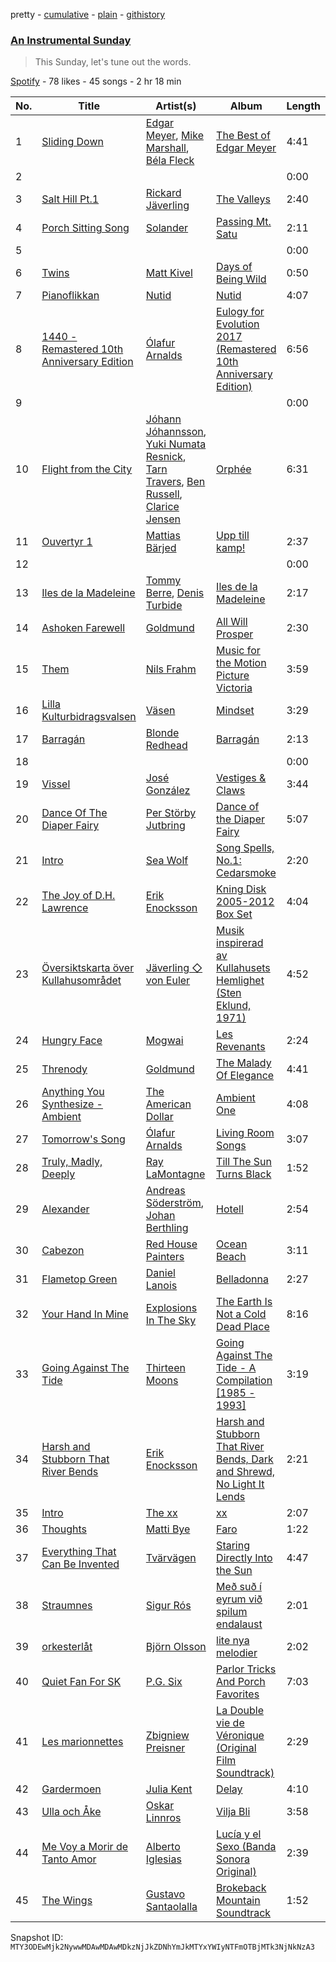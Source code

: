 pretty - [cumulative](/playlists/cumulative/37i9dQZF1DX9XdJRfSK6a0.md) - [plain](/playlists/plain/37i9dQZF1DX9XdJRfSK6a0) - [githistory](https://github.githistory.xyz/mackorone/spotify-playlist-archive/blob/main/playlists/plain/37i9dQZF1DX9XdJRfSK6a0)

### [An Instrumental Sunday](https://open.spotify.com/playlist/37i9dQZF1DX9XdJRfSK6a0)

> This Sunday, let's tune out the words.

[Spotify](https://open.spotify.com/user/spotify) - 78 likes - 45 songs - 2 hr 18 min

| No. | Title | Artist(s) | Album | Length |
|---|---|---|---|---|
| 1 | [Sliding Down](https://open.spotify.com/track/2KKAsmZmWc6eCuAutwGewl) | [Edgar Meyer](https://open.spotify.com/artist/7jkhwa4XMe9XSt1r0AWNqD), [Mike Marshall](https://open.spotify.com/artist/2WJmZq6fEmecdQVd3s38jE), [Béla Fleck](https://open.spotify.com/artist/2ka8z2lwkcp13fG8Wyv3xU) | [The Best of Edgar Meyer](https://open.spotify.com/album/0ZNuAoOW0siajqjFxLtHjc) | 4:41 |
| 2 | [](https://open.spotify.com/track/2mALzHMGNFFjCIip1M0SyY) | [](https://open.spotify.com/artist/0LyfQWJT6nXafLPZqxe9Of) | [](https://open.spotify.com/album/1K2SNUso7fWzSAzqRoAwQD) | 0:00 |
| 3 | [Salt Hill Pt.1](https://open.spotify.com/track/51YVHQbUGFIP6aUhfBjwaD) | [Rickard Jäverling](https://open.spotify.com/artist/7pO8kbDzeJOoZeUo6tYLvt) | [The Valleys](https://open.spotify.com/album/2su5Q8CA1md9jgZMfQQ9HQ) | 2:40 |
| 4 | [Porch Sitting Song](https://open.spotify.com/track/5DMI1Uz32jJbLuxVzAavHU) | [Solander](https://open.spotify.com/artist/123zs4FVoUcDFM90b4Lxmr) | [Passing Mt\. Satu](https://open.spotify.com/album/5txrgRLiA9puZzstN0GZxJ) | 2:11 |
| 5 | [](https://open.spotify.com/track/3gyqvXs7R01FWc959ZLYP8) | [](https://open.spotify.com/artist/0LyfQWJT6nXafLPZqxe9Of) | [](https://open.spotify.com/album/2P0PQiflDD2PNoAhSRtd4I) | 0:00 |
| 6 | [Twins](https://open.spotify.com/track/0SeCA3vPHuXGP6sizB05ZA) | [Matt Kivel](https://open.spotify.com/artist/2WkXhpsmgr8xeRpfF9Bl1w) | [Days of Being Wild](https://open.spotify.com/album/4OUF3bDg60cOEqlHLsLDA0) | 0:50 |
| 7 | [Pianoflikkan](https://open.spotify.com/track/4qVnAKTZR4NLfptjquCSKY) | [Nutid](https://open.spotify.com/artist/1KTiZJD9cYb1DjPLI7Vkji) | [Nutid](https://open.spotify.com/album/3lGiiCEjUPvnRX2bCmV5Ri) | 4:07 |
| 8 | [1440 \- Remastered 10th Anniversary Edition](https://open.spotify.com/track/72pCATqZdEBOuL6EStKFRv) | [Ólafur Arnalds](https://open.spotify.com/artist/7E3BRXV9ZbCt5lQTCXMTia) | [Eulogy for Evolution 2017 \(Remastered 10th Anniversary Edition\)](https://open.spotify.com/album/0CCmRxJMfXmuJMksYEWK3j) | 6:56 |
| 9 | [](https://open.spotify.com/track/3t8g35pJTDnfr8SyleZv6T) | [](https://open.spotify.com/artist/0LyfQWJT6nXafLPZqxe9Of) | [](https://open.spotify.com/album/483XEnSUk7MkWXldnGqNXo) | 0:00 |
| 10 | [Flight from the City](https://open.spotify.com/track/3Sy6wgTNEp6vSgLs4EyXAf) | [Jóhann Jóhannsson](https://open.spotify.com/artist/3IpQziA6YwD53PQ5xbwgLF), [Yuki Numata Resnick](https://open.spotify.com/artist/2TVn6PQxnrxlIq4F2Vz3Qs), [Tarn Travers](https://open.spotify.com/artist/78PSEAPRjcRID297AMMPJC), [Ben Russell](https://open.spotify.com/artist/5BG0gerrHZFHPaIEi43FHB), [Clarice Jensen](https://open.spotify.com/artist/1B25oHGZdWQzQJCajIwA3a) | [Orphée](https://open.spotify.com/album/1ZPtIPAHcNHgLuL0K6BzJN) | 6:31 |
| 11 | [Ouvertyr 1](https://open.spotify.com/track/6GofKiirAD5kNm9oVeuW8B) | [Mattias Bärjed](https://open.spotify.com/artist/2wmNSrvTLK8giMLw3cUyQN) | [Upp till kamp!](https://open.spotify.com/album/1gvoR0ncyGReRqSAtTEb0D) | 2:37 |
| 12 | [](https://open.spotify.com/track/4ltFUwVA65LD3vgoFQo68b) | [](https://open.spotify.com/artist/0LyfQWJT6nXafLPZqxe9Of) | [](https://open.spotify.com/album/0L9vIwfTY6FIZexNc1aq27) | 0:00 |
| 13 | [Iles de la Madeleine](https://open.spotify.com/track/5XaMHaJ3uwSU74m9pwGMgX) | [Tommy Berre](https://open.spotify.com/artist/1JS0Gw2KxVFPmFNivcjmgt), [Denis Turbide](https://open.spotify.com/artist/3Ivps5evkCqTJp50aqXTlu) | [Iles de la Madeleine](https://open.spotify.com/album/6T9SPGwQxPAMJzbaOZ2GU0) | 2:17 |
| 14 | [Ashoken Farewell](https://open.spotify.com/track/5nNn40GNviPx4GxmPP1ebd) | [Goldmund](https://open.spotify.com/artist/0R5BzePlbvG8xTXw0QF3uw) | [All Will Prosper](https://open.spotify.com/album/7huOk44bNnAx5VRlNzthz6) | 2:30 |
| 15 | [Them](https://open.spotify.com/track/2tr4oclswJ6v3dfDlI01HD) | [Nils Frahm](https://open.spotify.com/artist/5gqhueRUZEa7VDnQt4HODp) | [Music for the Motion Picture Victoria](https://open.spotify.com/album/5Bd46K8hcylV7O7xz2YqEX) | 3:59 |
| 16 | [Lilla Kulturbidragsvalsen](https://open.spotify.com/track/6ksucg4khzBjfhgmjGzqlR) | [Väsen](https://open.spotify.com/artist/1Njrx1AMU4ymWHjfSlwLpE) | [Mindset](https://open.spotify.com/album/5nXH5X9ah26QpKUTTwRGEt) | 3:29 |
| 17 | [Barragán](https://open.spotify.com/track/2EbnbSeiXnyXfGdf17OoGa) | [Blonde Redhead](https://open.spotify.com/artist/5isqImG0rLfAgBJSPMEVXF) | [Barragán](https://open.spotify.com/album/4UhYqrNKcEiRHdVIxI7vso) | 2:13 |
| 18 | [](https://open.spotify.com/track/0jZxuq04x40gwFCCcg3J31) | [](https://open.spotify.com/artist/0LyfQWJT6nXafLPZqxe9Of) | [](https://open.spotify.com/album/4wSAy40m5woUAi6BO3e0g3) | 0:00 |
| 19 | [Vissel](https://open.spotify.com/track/6Cst3xKupSMS3z1I2EHiS2) | [José González](https://open.spotify.com/artist/6xrCU6zdcSTsG2hLrojpmI) | [Vestiges & Claws](https://open.spotify.com/album/3mDpDgTVy3Lo6fdqoTr215) | 3:44 |
| 20 | [Dance Of The Diaper Fairy](https://open.spotify.com/track/0AhfcYWLB9EGHcRHn4KsWB) | [Per Störby Jutbring](https://open.spotify.com/artist/5HKQ1eZfmajJNGC12Nj7xB) | [Dance of the Diaper Fairy](https://open.spotify.com/album/7840SsBEk2QXTF1BL0BTCT) | 5:07 |
| 21 | [Intro](https://open.spotify.com/track/2tJ5nxeNIFTNGSqyFvG8Ov) | [Sea Wolf](https://open.spotify.com/artist/3ZllGjNdP5pS8UFnT5Jj2x) | [Song Spells, No.1: Cedarsmoke](https://open.spotify.com/album/3Q4S1bRlEEeztfrM4KsMFQ) | 2:20 |
| 22 | [The Joy of D.H\. Lawrence](https://open.spotify.com/track/1DrShtK8uB2hD9YN3z5x9Y) | [Erik Enocksson](https://open.spotify.com/artist/1ot4IWvtkwWLAYwNUJYZex) | [Kning Disk 2005\-2012 Box Set](https://open.spotify.com/album/6iQDcE5Ne5rd6K7Ik8kxKf) | 4:04 |
| 23 | [Översiktskarta över Kullahusområdet](https://open.spotify.com/track/0Dp7TRe1s5HO4x030JJhay) | [Jäverling ◇ von Euler](https://open.spotify.com/artist/1VPqh7tyQEXc2W8KBCRPMv) | [Musik inspirerad av Kullahusets Hemlighet \(Sten Eklund, 1971\)](https://open.spotify.com/album/2CK5KTbCcFBF2O2s9IRMvF) | 4:52 |
| 24 | [Hungry Face](https://open.spotify.com/track/6Uq3IHAmOz3gSunhvJqqmp) | [Mogwai](https://open.spotify.com/artist/34UhPkLbtFKRq3nmfFgejG) | [Les Revenants](https://open.spotify.com/album/5jrJqqSHL1rVxUxnBZW7Ta) | 2:24 |
| 25 | [Threnody](https://open.spotify.com/track/7hyAAjHZaDWSPDzlUYNUIa) | [Goldmund](https://open.spotify.com/artist/0R5BzePlbvG8xTXw0QF3uw) | [The Malady Of Elegance](https://open.spotify.com/album/1vF5y6BC66nKozxg0Dsvvo) | 4:41 |
| 26 | [Anything You Synthesize \- Ambient](https://open.spotify.com/track/0OF6WSdeVmYEGBZlxvwvLq) | [The American Dollar](https://open.spotify.com/artist/5r4OqYJL7JrtZlffx7FJlb) | [Ambient One](https://open.spotify.com/album/7A6VoC5v3dHcINkZudtJaD) | 4:08 |
| 27 | [Tomorrow's Song](https://open.spotify.com/track/0YPagAr3GhXlRX06E4nUcw) | [Ólafur Arnalds](https://open.spotify.com/artist/7E3BRXV9ZbCt5lQTCXMTia) | [Living Room Songs](https://open.spotify.com/album/69Q8uDA8C7EdKUo5oveufQ) | 3:07 |
| 28 | [Truly, Madly, Deeply](https://open.spotify.com/track/3df2e434goqmSUp46nCUrL) | [Ray LaMontagne](https://open.spotify.com/artist/6DoH7ywD5BcQvjloe9OcIj) | [Till The Sun Turns Black](https://open.spotify.com/album/6teArUjXEHY8nEbWiOf1Hq) | 1:52 |
| 29 | [Alexander](https://open.spotify.com/track/3lwfvLFY4GjgaTxnlvowNP) | [Andreas Söderström](https://open.spotify.com/artist/5Z6TEAkzMC3QQj32jkdkAo), [Johan Berthling](https://open.spotify.com/artist/38aUI0eoAJAgRHtcYARlCT) | [Hotell](https://open.spotify.com/album/734M3Ru7dLVlu2ol202cg0) | 2:54 |
| 30 | [Cabezon](https://open.spotify.com/track/0BIfjMKCMAcuqPDzbXXNG0) | [Red House Painters](https://open.spotify.com/artist/2GATzeg62cr6sH29wSOVWe) | [Ocean Beach](https://open.spotify.com/album/7j4C67U6Aj4odzbHRrpeiq) | 3:11 |
| 31 | [Flametop Green](https://open.spotify.com/track/3jl34exVXaxO2T0XpBkBZl) | [Daniel Lanois](https://open.spotify.com/artist/5S0AJvE9NB1kGrXRfYh690) | [Belladonna](https://open.spotify.com/album/05tAz0b9gHjjlpaIOxNvfy) | 2:27 |
| 32 | [Your Hand In Mine](https://open.spotify.com/track/4sYn64V9gqP6bpkOGw5B9k) | [Explosions In The Sky](https://open.spotify.com/artist/1uQWmt1OhuHGRKmZ2ZcL6p) | [The Earth Is Not a Cold Dead Place](https://open.spotify.com/album/49buCcKCJwxvdl0R2dMoIU) | 8:16 |
| 33 | [Going Against The Tide](https://open.spotify.com/track/6U5AvynsJKzy9ZQI104dBF) | [Thirteen Moons](https://open.spotify.com/artist/52PFXO29lns3FFssjcS828) | [Going Against The Tide \- A Compilation \[1985 \- 1993\]](https://open.spotify.com/album/1kda0ZL39dEtfxpSETULQi) | 3:19 |
| 34 | [Harsh and Stubborn That River Bends](https://open.spotify.com/track/15cemvtKgfxc2dIYvt5DeP) | [Erik Enocksson](https://open.spotify.com/artist/1ot4IWvtkwWLAYwNUJYZex) | [Harsh and Stubborn That River Bends, Dark and Shrewd, No Light It Lends](https://open.spotify.com/album/2OQYONK2VCHcNV37b0ZPSQ) | 2:21 |
| 35 | [Intro](https://open.spotify.com/track/5VfEuwErhx6X4eaPbyBfyu) | [The xx](https://open.spotify.com/artist/3iOvXCl6edW5Um0fXEBRXy) | [xx](https://open.spotify.com/album/6tzQKMilI02kn1lzLklDI8) | 2:07 |
| 36 | [Thoughts](https://open.spotify.com/track/4hfFC53NghpoxpOYrYMUa0) | [Matti Bye](https://open.spotify.com/artist/5qUOOLH8pTCB9XZrzj5jag) | [Faro](https://open.spotify.com/album/5SuTJi0OdAqUWbrpdwN1n3) | 1:22 |
| 37 | [Everything That Can Be Invented](https://open.spotify.com/track/1sNHnNghTXeVqhWfklniyl) | [Tvärvägen](https://open.spotify.com/artist/5Ms2wJn8fZ2TbJGkaLgNCF) | [Staring Directly Into the Sun](https://open.spotify.com/album/5jmGz6ggQWnhCNjkEfYCcL) | 4:47 |
| 38 | [Straumnes](https://open.spotify.com/track/73Zl1qvHnU6qz1uUjOdXuo) | [Sigur Rós](https://open.spotify.com/artist/6UUrUCIZtQeOf8tC0WuzRy) | [Með suð í eyrum við spilum endalaust](https://open.spotify.com/album/5CtxgcqieOcYKyQjGKI0nY) | 2:01 |
| 39 | [orkesterlåt](https://open.spotify.com/track/2pJCNYhpSLq4acNXcBUjy1) | [Björn Olsson](https://open.spotify.com/artist/522M1OdbnnJ3c1Bjxy69tb) | [lite nya melodier](https://open.spotify.com/album/3C8MzdrI4bKoRPRdzbqwx6) | 2:02 |
| 40 | [Quiet Fan For SK](https://open.spotify.com/track/5tKM4B9wwjmLNO8fTwsSfS) | [P.G\. Six](https://open.spotify.com/artist/4GYG5rH2oxRMJ8DSTof7QK) | [Parlor Tricks And Porch Favorites](https://open.spotify.com/album/2YxwapK0BWNieZnHOikHV3) | 7:03 |
| 41 | [Les marionnettes](https://open.spotify.com/track/5QUc4vKdECNtJGkgEUlhXf) | [Zbigniew Preisner](https://open.spotify.com/artist/3gGbSXSwHWmrUBIG9IUAau) | [La Double vie de Véronique \(Original Film Soundtrack\)](https://open.spotify.com/album/6UKSDlLQzAGrd5CZ6XhKL3) | 2:29 |
| 42 | [Gardermoen](https://open.spotify.com/track/1WEGB2t1ZYHjQODNPaiftb) | [Julia Kent](https://open.spotify.com/artist/2YJXo1ERQAO7r4hQtu2vFc) | [Delay](https://open.spotify.com/album/5E7fIzAOnhdt3mSyjUYb1j) | 4:10 |
| 43 | [Ulla och Åke](https://open.spotify.com/track/0jWzC7ItKrZ3M4eLJNmDBC) | [Oskar Linnros](https://open.spotify.com/artist/3E8Mx37sikkaFoX5DRecLi) | [Vilja Bli](https://open.spotify.com/album/2jCYbQBRefZrTeMXIMIsNp) | 3:58 |
| 44 | [Me Voy a Morir de Tanto Amor](https://open.spotify.com/track/4gyM4s4ExrQReXT3M7A4mm) | [Alberto Iglesias](https://open.spotify.com/artist/1HRRbATgv6NPHs7Twm74p2) | [Lucía y el Sexo \(Banda Sonora Original\)](https://open.spotify.com/album/4VOap8s0JDD7sFkQUOiYYv) | 2:39 |
| 45 | [The Wings](https://open.spotify.com/track/3oQpVsTPxbMobnIjeogbJz) | [Gustavo Santaolalla](https://open.spotify.com/artist/4W3fa7tiXGVXl3KilbACqt) | [Brokeback Mountain Soundtrack](https://open.spotify.com/album/5GUrIS6mlz9kfnnSsit3DT) | 1:52 |

Snapshot ID: `MTY3ODEwMjk2NywwMDAwMDAwMDkzNjJkZDNhYmJkMTYxYWIyNTFmOTBjMTk3NjNkNzA3`
